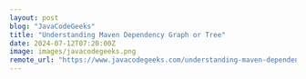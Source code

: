 ```yaml
---
layout: post
blog: "JavaCodeGeeks"
title: "Understanding Maven Dependency Graph or Tree"
date: 2024-07-12T07:20:00Z
image: images/javacodegeeks.png
remote_url: "https://www.javacodegeeks.com/understanding-maven-dependency-graph-or-tree.html"
---
```

